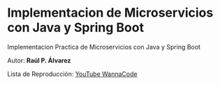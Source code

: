 # Implementacion de Microservicios con Java y Spring Boot
Implementacion Practica de Microservicios con Java y Spring Boot

Autor: **Raúl P. Álvarez**

Lista de Reproducción: [YouTube WannaCode](https://www.youtube.com/watch?v=-ksmE3KoX9U&list=PL145AyWAbMDhwUbBL74s1D2ZV9EqBaQ1t)
